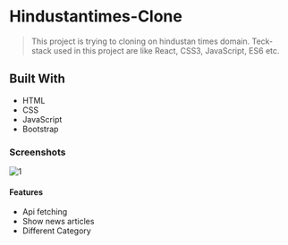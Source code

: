 # Hindustantimes-Clone

> This project is trying to cloning on hindustan times domain. Teck-stack used in this project are like React, CSS3, JavaScript, ES6 etc.

## Built With

- HTML
- CSS
- JavaScript
- Bootstrap

### Screenshots

<img src="https://drive.google.com/file/d/10065I5QGUcqjVQd3d0uPvIQMkMAL8KIc/view" alt="1"/>


#### Features

- Api fetching
- Show news articles
- Different Category


